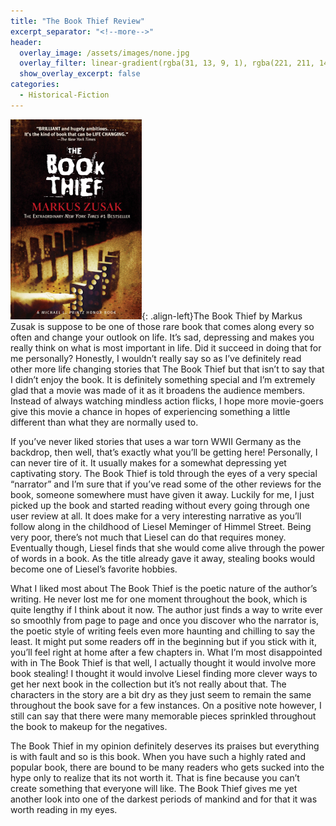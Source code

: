 ```yaml
---
title: "The Book Thief Review"
excerpt_separator: "<!--more-->"
header:
  overlay_image: /assets/images/none.jpg
  overlay_filter: linear-gradient(rgba(31, 13, 9, 1), rgba(221, 211, 142, 1))
  show_overlay_excerpt: false
categories:
  - Historical-Fiction
---
```

![book-thief-cover](/assets/images/book-thief.jpg){: .align-left}The Book Thief by Markus Zusak is suppose to be one of those rare book that comes along every so often and change your outlook on life. It’s sad, depressing and makes you really think on what is most important in life. Did it succeed in doing that for me personally? Honestly, I wouldn’t really say so as I’ve definitely read other more life changing stories that The Book Thief but that isn’t to say that I didn’t enjoy the book. It is definitely something special and I’m extremely glad that a movie was made of it as it broadens the audience members. Instead of always watching mindless action flicks, I hope more movie-goers give this movie a chance in hopes of experiencing something a little different than what they are normally used to.

If you’ve never liked stories that uses a war torn WWII Germany as the backdrop, then well, that’s exactly what you’ll be getting here! Personally, I can never tire of it. It usually makes for a somewhat depressing yet captivating story. The Book Thief is told through the eyes of a very special “narrator” and I’m sure that if you’ve read some of the other reviews for the book, someone somewhere must have given it away. Luckily for me, I just picked up the book and started reading without every going through one user review at all. It does make for a very interesting narrative as you’ll follow along in the childhood of Liesel Meminger of Himmel Street. Being very poor, there’s not much that Liesel can do that requires money. Eventually though, Liesel finds that she would come alive through the power of words in a book. As the title already gave it away, stealing books would become one of Liesel’s favorite hobbies.

What I liked most about The Book Thief is the poetic nature of the author’s writing. He never lost me for one moment throughout the book, which is quite lengthy if I think about it now. The author just finds a way to write ever so smoothly from page to page and once you discover who the narrator is, the poetic style of writing feels even more haunting and chilling to say the least. It might put some readers off in the beginning but if you stick with it, you’ll feel right at home after a few chapters in. What I’m most disappointed with in The Book Thief is that well, I actually thought it would involve more book stealing! I thought it would involve Liesel finding more clever ways to get her next book in the collection but it’s not really about that. The characters in the story are a bit dry as they just seem to remain the same throughout the book save for a few instances. On a positive note however, I still can say that there were many memorable pieces sprinkled throughout the book to makeup for the negatives.

The Book Thief in my opinion definitely deserves its praises but everything is with fault and so is this book. When you have such a highly rated and popular book, there are bound to be many readers who gets sucked into the hype only to realize that its not worth it. That is fine because you can’t create something that everyone will like. The Book Thief gives me yet another look into one of the darkest periods of mankind and for that it was worth reading in my eyes.